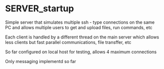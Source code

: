 # SERVER_startup
Simple server that simulates multiple ssh - type connections on the same PC and allows multiple users to get and upload files, run commands, etc

Each client is handled by a different thread on the main server which allows less clients but fast parallel communications, file transffer, etc

So far configured on local host for testing, allows 4 maximum connections

Only messaging implementd so far
